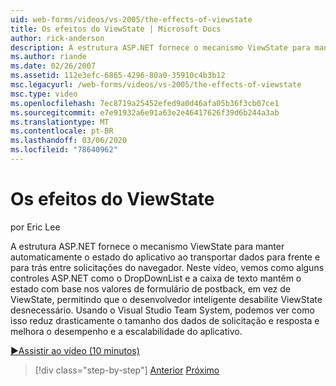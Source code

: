```yaml
---
uid: web-forms/videos/vs-2005/the-effects-of-viewstate
title: Os efeitos do ViewState | Microsoft Docs
author: rick-anderson
description: A estrutura ASP.NET fornece o mecanismo ViewState para manter automaticamente o estado do aplicativo ao transportar dados para frente e para trás entre Alter do navegador...
ms.author: riande
ms.date: 02/26/2007
ms.assetid: 112e3efc-6865-4296-80a0-35910c4b3b12
msc.legacyurl: /web-forms/videos/vs-2005/the-effects-of-viewstate
msc.type: video
ms.openlocfilehash: 7ec8719a25452efed9a0d46afa05b36f3cb07ce1
ms.sourcegitcommit: e7e91932a6e91a63e2e46417626f39d6b244a3ab
ms.translationtype: MT
ms.contentlocale: pt-BR
ms.lasthandoff: 03/06/2020
ms.locfileid: "78640962"
---
```

# <a name="the-effects-of-viewstate"></a>Os efeitos do ViewState

por Eric Lee

A estrutura ASP.NET fornece o mecanismo ViewState para manter automaticamente o estado do aplicativo ao transportar dados para frente e para trás entre solicitações do navegador. Neste vídeo, vemos como alguns controles ASP.NET como o DropDownList e a caixa de texto mantêm o estado com base nos valores de formulário de postback, em vez de ViewState, permitindo que o desenvolvedor inteligente desabilite ViewState desnecessário. Usando o Visual Studio Team System, podemos ver como isso reduz drasticamente o tamanho dos dados de solicitação e resposta e melhora o desempenho e a escalabilidade do aplicativo.

[&#9654;Assistir ao vídeo (10 minutos)](https://channel9.msdn.com/Blogs/ASP-NET-Site-Videos/the-effects-of-viewstate)

> [!div class="step-by-step"]
> [Anterior](using-the-load-test-agent.md)
> [Próximo](how-do-i-integrate-defect-tracking-with-testing.md)
